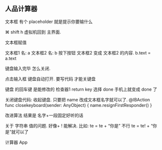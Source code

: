 ## 人品计算器

文本框 有个  placeholder 就是提示你要输什么

⌘ shift h  虚拟机回到 主界面.

文本框赋值

文本框1 名: a
文本框2 名: b
按下按钮 文本框2 变成 文本框2 的内容.
b.text = a.text


键盘输入完毕 怎么关闭.

点击输入框 键盘自动打开.
要写代码 才能关键盘



键盘 的回车键 是能修改的  检查器1 return key 选择 done  手机上就变成 done 了


关闭键盘代码: 收起键盘.  只要把 name 改成文本框名字就可以了.
 @IBAction func closekeyboard(sender: AnyObject) {
name.resignFirstResponder()
}




改进算法  结果是  名字+一段固定好听的话

关于 字符串 值的问题.  好像+ ! 能解决.
比如:  te = te + “你是”  不行
te = te! + “你是”就可以了



计算器 App
